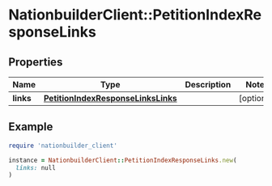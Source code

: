 # NationbuilderClient::PetitionIndexResponseLinks

## Properties

| Name | Type | Description | Notes |
| ---- | ---- | ----------- | ----- |
| **links** | [**PetitionIndexResponseLinksLinks**](PetitionIndexResponseLinksLinks.md) |  | [optional] |

## Example

```ruby
require 'nationbuilder_client'

instance = NationbuilderClient::PetitionIndexResponseLinks.new(
  links: null
)
```


